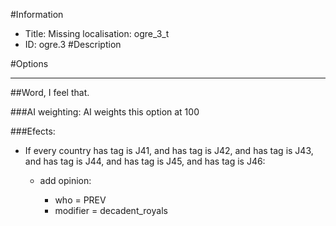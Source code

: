 #Information
 - Title: Missing localisation: ogre_3_t
 - ID: ogre.3
#Description

#Options

___
##Word, I feel that.

###AI weighting:
AI weights this option at 100


###Efects:<ul><li>If every country has tag is J41, and has tag is J42, and has tag is J43, and has tag is J44, and has tag is J45, and has tag is J46:</li><ul><li>add opinion:</li><ul><li>who = PREV</li><li>modifier = decadent_royals</li></ul></ul></ul>

